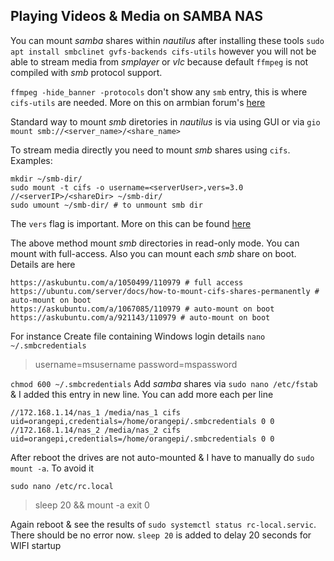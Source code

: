 ## Playing Videos & Media on SAMBA NAS

You can mount _samba_ shares within _nautilus_ after installing these tools `sudo apt install smbclinet gvfs-backends cifs-utils` however you will not be able to stream media from _smplayer_ or _vlc_ because default `ffmpeg` is not compiled with _smb_ protocol support.

`ffmpeg -hide_banner -protocols` don't show any `smb` entry, this is where `cifs-utils` are needed. More on this on armbian forum's [here](https://forum.armbian.com/topic/29719-media-players-not-playing-files-over-smb-is-ffmpeg-compiled-without-networking-support/?do=findComment&comment=170553)

Standard way to mount _smb_ diretories in _nautilus_ is via using GUI or via `gio mount smb://<server_name>/<share_name>`

To stream media directly you need to mount _smb_ shares using `cifs`. Examples:

```
mkdir ~/smb-dir/
sudo mount -t cifs -o username=<serverUser>,vers=3.0 //<serverIP>/<shareDir> ~/smb-dir/
sudo umount ~/smb-dir/ # to unmount smb dir
```

The `vers` flag is important. More on this can be found [here](https://askubuntu.com/a/1070656/110979)

The above method mount _smb_ directories in read-only mode. You can mount with full-access. Also you can mount each _smb_ share on boot. Details are here
```
https://askubuntu.com/a/1050499/110979 # full access
https://ubuntu.com/server/docs/how-to-mount-cifs-shares-permanently # auto-mount on boot
https://askubuntu.com/a/1067085/110979 # auto-mount on boot
https://askubuntu.com/a/921143/110979 # auto-mount on boot
```
For instance
Create file containing Windows login details `nano ~/.smbcredentials`

> username=msusername
> password=mspassword

`chmod 600 ~/.smbcredentials`
Add _samba_ shares via `sudo nano /etc/fstab` & I added this entry in new line. You can add more each per line
```
//172.168.1.14/nas_1 /media/nas_1 cifs uid=orangepi,credentials=/home/orangepi/.smbcredentials 0 0
//172.168.1.14/nas_2 /media/nas_2 cifs uid=orangepi,credentials=/home/orangepi/.smbcredentials 0 0
```
After reboot the drives are not auto-mounted & I have to manually do `sudo mount -a`. To avoid it
```
sudo nano /etc/rc.local
```
> sleep 20 && mount -a
> exit 0

Again reboot & see the results of `sudo systemctl status rc-local.servic`. There should be no error now. `sleep 20` is added to delay 20 seconds for WIFI startup
